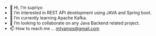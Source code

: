 - 👋 Hi, I’m supriyo
- 👀 I’m interested in REST API development using JAVA and Spring boot.
- 🌱 I’m currently learning Apache Kafka.
- 💞️ I’m looking to collaborate on any Java Backend related project.
- 📫 How to reach me ... mtyamps@gmail.com

<!---
supriyo404/supriyo404 is a ✨ special ✨ repository because its `README.md` (this file) appears on your GitHub profile.
You can click the Preview link to take a look at your changes.
--->
